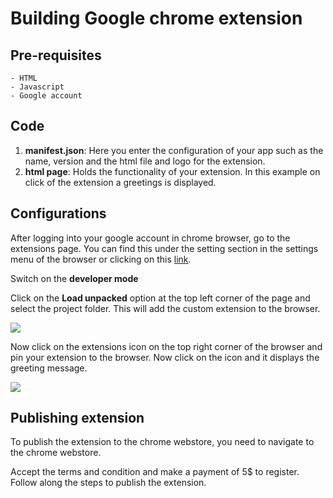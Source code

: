 # Building Google chrome extension

## Pre-requisites

```
- HTML
- Javascript
- Google account
```

## Code

1. **manifest.json**: Here you enter the configuration of your app such as the name, version and the html file and logo for the extension.
2. **html page**: Holds the functionality of your extension. In this example on click of the extension a greetings is displayed. 

## Configurations

After logging into your google account in chrome browser, go to the extensions page.  You can find this under the setting section in the settings menu of the browser or clicking on this [link](chrome://extensions/).

Switch on the **developer mode**

Click on the **Load unpacked** option at the top left corner of the page and select the project folder. This will add the custom extension to the browser.

![](C:\Users\rravi\Desktop\Capture.PNG)



Now click on the extensions icon on the top right corner of the browser and pin your extension to the browser. Now click on the icon and it displays the greeting message.

![](C:\Users\rravi\Desktop\Capture1.PNG)



## Publishing extension 

To publish the extension to the chrome webstore, you need to navigate to the chrome webstore. 

Accept the terms and condition and make a payment of 5$ to register. Follow along the steps to publish the extension.

```


```